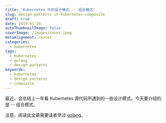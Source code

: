```yaml
---
title: 'Kubernetes 中的设计模式 -- 组合模式'
slug: design-patterns-in-kubernetes-composite
draft: true
date: 2019-01-10
autoThumbnailImage: false
coverImage: /images/cover.jpeg
metaAlignment: center
categories:
  - kubernetes
tags:
  - kubernetes
  - golang
  - design-patterns
keywords:
  - kubernetes
  - design-patterns
  - composite
---
```


最近，会总结上一年看 Kubernetes 源代码所遇到的一些设计模式。今天要介绍的是 -- 组合模式。

注意，阅读此文章需要读者学过 [golang](https://golang.org)。

<!--more-->
